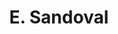 ---
layout: page
title: E. Sandoval 
description: HMC '26, CS/Math. Summer + Spring '24
img: assets/img/photo_1.png
importance: 1
category: alumni
related_publications: false
---